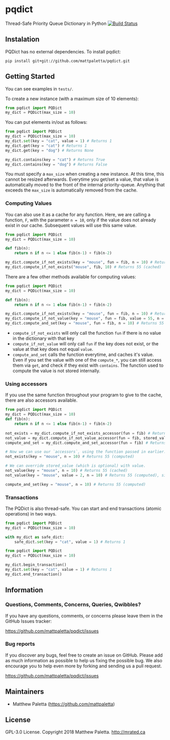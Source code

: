 # pqdict
Thread-Safe Priority Queue Dictionary in Python
[![Build Status](https://travis-ci.com/mattpaletta/pqdict.svg?branch=master)](https://travis-ci.com/mattpaletta/pqdict)

## Instalation
PQDict has no external dependencies.
To install pqdict: 
```
pip install git+git://github.com/mattpaletta/pqdict.git
```

## Getting Started
You can see examples in `tests/`.

To create a new instance (with a maximum size of 10 elements):
```python
from pqdict import PQDict
my_dict = PQDict(max_size = 10)
```

You can put elements in/out as follows:
```python
from pqdict import PQDict
my_dict = PQDict(max_size = 10)
my_dict.set(key = "cat", value = 1) # Returns 1
my_dict.get(key = "cat") # Returns 1
my_dict.get(key = "dog") # Returns None

my_dict.contains(key = "cat") # Returns True
my_dict.contains(key = "dog") # Returns False
```

You must specify a `max_size` when creating a new instance.  At this time, this cannot be resized afterwards.
Everytime you get/set a value, that value is automatically moved to the front of the internal priority-queue.
Anything that exceeds the `max_size` is automatically removed from the cache.


### Computing Values
You can also use it as a cache for any function.  Here, we are calling a function, `F`, 
with the parameter `n = 10`, only if the value does not already exist in our cache.
Subsequent values will use this same value.
```python
from pqdict import PQDict
my_dict = PQDict(max_size = 10)

def fib(n):
    return n if n <= 1 else fib(n-1) + fib(n-2)

my_dict.compute_if_not_exists(key = "mouse", fun = fib, n = 10) # Returns 55 (computed)
my_dict.compute_if_not_exists("mouse", fib, 10) # Returns 55 (cached)
```

There are a few other methods available for computing values:
```python
from pqdict import PQDict
my_dict = PQDict(max_size = 10)

def fib(n):
    return n if n <= 1 else fib(n-1) + fib(n-2)

my_dict.compute_if_not_exists(key = "mouse", fun = fib, n = 10) # Returns 55 (computed)
my_dict.compute_if_not_value(key = "mouse", fun = fib, value = 55, n = 10) # Returns 55 (cached)
my_dict.compute_and_set(key = "mouse", fun = fib, n = 10) # Returns 55 (computed)
```

- `compute_if_not_exists` will only call the function `fun` if there is no value in the dictionary with that key
- `compute_if_not_value` will only call `fun` if the key does not exist, or the value at that key does not equal `value`.
- `compute_and_set` calls the function everytime, and caches it's value.
Even if you set the value with one of the `compute_*`, you can still access them via 
`get`, and check if they exist with `contains`.  The function used to compute the value is not stored internally.

### Using accessors
If you use the same function throughout your program to give to the cache, there are also accessors available.
```python
from pqdict import PQDict
my_dict = PQDict(max_size = 10)
def fib(n):
    return n if n <= 1 else fib(n-1) + fib(n-2)
    
not_exists = my_dict.compute_if_not_exists_accessor(fun = fib) # Returns function
not_value = my_dict.compute_if_not_value_accessor(fun = fib, stored_value = 55) # Returns function
compute_and_set = my_dict.compute_and_set_accessor(fun = fib) # Returns function

# Now we can use our `accessors`, using the function passed in earlier.
not_exists(key = "mouse", n = 10) # Returns 55 (computed)

# We can override stored_value (which is optional) with value.
not_value(key = "mouse", n = 10) # Returns 55 (cached)
not_value(key = "mouse", value = 2, n = 10) # Returns 55 (computed), since the value does not match.

compute_and_set(key = "mouse", n = 10) # Returns 55 (computed)
```

### Transactions
The PQDict is also thread-safe.  You can start and end transactions (atomic operations) in two ways.
```python
from pqdict import PQDict
my_dict = PQDict(max_size = 10)

with my_dict as safe_dict:
    safe_dict.set(key = "cat", value = 1) # Returns 1
```

```python
from pqdict import PQDict
my_dict = PQDict(max_size = 10)

my_dict.begin_transaction()
my_dict.set(key = "cat", value = 1) # Returns 1
my_dict.end_transaction()
```

## Information

### Questions, Comments, Concerns, Queries, Qwibbles?

If you have any questions, comments, or concerns please leave them in the GitHub
Issues tracker:

https://github.com/mattpaletta/pqdict/issues

### Bug reports

If you discover any bugs, feel free to create an issue on GitHub. Please add as much information as
possible to help us fixing the possible bug. We also encourage you to help even more by forking and
sending us a pull request.

https://github.com/mattpaletta/pqdict/issues

## Maintainers

* Matthew Paletta (https://github.com/mattpaletta)

## License

GPL-3.0 License. Copyright 2018 Matthew Paletta. http://mrated.ca